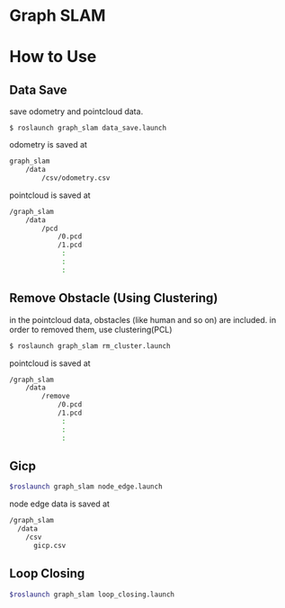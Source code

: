 # Graph SLAM

# How to Use


## Data Save

save odometry and pointcloud data.

```bach
$ roslaunch graph_slam data_save.launch
```

odometry is saved at 
```bash
graph_slam
    /data
        /csv/odometry.csv
```

pointcloud is saved at 
```bash
/graph_slam
    /data
        /pcd
            /0.pcd
            /1.pcd
             :
             :
             :
```


## Remove Obstacle (Using Clustering)

in the pointcloud data, obstacles (like human and so on) are included.
in order to removed them, use clustering(PCL)

```bash
$ roslaunch graph_slam rm_cluster.launch
```

pointcloud is saved at
```bash
/graph_slam
    /data
        /remove
            /0.pcd
            /1.pcd
             :
             :
             :
```

## Gicp

```bash
$roslaunch graph_slam node_edge.launch
```

node edge data is saved at 

```bash
/graph_slam
  /data
    /csv
      gicp.csv
```

## Loop Closing

```bash
$roslaunch graph_slam loop_closing.launch
```
